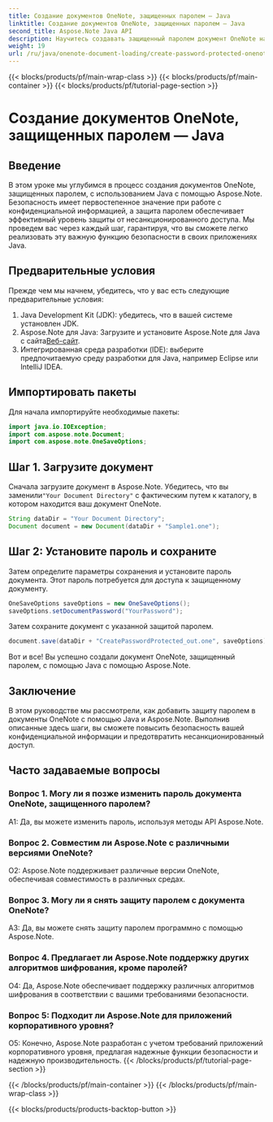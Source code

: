 ```yaml
---
title: Создание документов OneNote, защищенных паролем — Java
linktitle: Создание документов OneNote, защищенных паролем — Java
second_title: Aspose.Note Java API
description: Научитесь создавать защищенный паролем документ OneNote на Java с помощью Aspose.Note. Повысьте безопасность, следуя пошаговому руководству.
weight: 19
url: /ru/java/onenote-document-loading/create-password-protected-onenote/
---
```


{{< blocks/products/pf/main-wrap-class >}}
{{< blocks/products/pf/main-container >}}
{{< blocks/products/pf/tutorial-page-section >}}

# Создание документов OneNote, защищенных паролем — Java

## Введение

В этом уроке мы углубимся в процесс создания документов OneNote, защищенных паролем, с использованием Java с помощью Aspose.Note. Безопасность имеет первостепенное значение при работе с конфиденциальной информацией, а защита паролем обеспечивает эффективный уровень защиты от несанкционированного доступа. Мы проведем вас через каждый шаг, гарантируя, что вы сможете легко реализовать эту важную функцию безопасности в своих приложениях Java.

## Предварительные условия

Прежде чем мы начнем, убедитесь, что у вас есть следующие предварительные условия:

1. Java Development Kit (JDK): убедитесь, что в вашей системе установлен JDK.
2. Aspose.Note для Java: Загрузите и установите Aspose.Note для Java с сайта[Веб-сайт](https://releases.aspose.com/note/java/).
3. Интегрированная среда разработки (IDE): выберите предпочитаемую среду разработки для Java, например Eclipse или IntelliJ IDEA.

## Импортировать пакеты

Для начала импортируйте необходимые пакеты:

```java
import java.io.IOException;
import com.aspose.note.Document;
import com.aspose.note.OneSaveOptions;
```

## Шаг 1. Загрузите документ

 Сначала загрузите документ в Aspose.Note. Убедитесь, что вы заменили`"Your Document Directory"` с фактическим путем к каталогу, в котором находится ваш документ OneNote.

```java
String dataDir = "Your Document Directory";
Document document = new Document(dataDir + "Sample1.one");
```

## Шаг 2: Установите пароль и сохраните

Затем определите параметры сохранения и установите пароль документа. Этот пароль потребуется для доступа к защищенному документу.

```java
OneSaveOptions saveOptions = new OneSaveOptions();
saveOptions.setDocumentPassword("YourPassword");
```

Затем сохраните документ с указанной защитой паролем.

```java
document.save(dataDir + "CreatePasswordProtected_out.one", saveOptions);
```

Вот и все! Вы успешно создали документ OneNote, защищенный паролем, с помощью Java с помощью Aspose.Note.

## Заключение

В этом руководстве мы рассмотрели, как добавить защиту паролем в документы OneNote с помощью Java и Aspose.Note. Выполнив описанные здесь шаги, вы сможете повысить безопасность вашей конфиденциальной информации и предотвратить несанкционированный доступ.

## Часто задаваемые вопросы

### Вопрос 1. Могу ли я позже изменить пароль документа OneNote, защищенного паролем?

A1: Да, вы можете изменить пароль, используя методы API Aspose.Note.

### Вопрос 2. Совместим ли Aspose.Note с различными версиями OneNote?

О2: Aspose.Note поддерживает различные версии OneNote, обеспечивая совместимость в различных средах.

### Вопрос 3. Могу ли я снять защиту паролем с документа OneNote?

A3: Да, вы можете снять защиту паролем программно с помощью Aspose.Note.

### Вопрос 4. Предлагает ли Aspose.Note поддержку других алгоритмов шифрования, кроме паролей?

О4: Да, Aspose.Note обеспечивает поддержку различных алгоритмов шифрования в соответствии с вашими требованиями безопасности.

### Вопрос 5: Подходит ли Aspose.Note для приложений корпоративного уровня?

О5: Конечно, Aspose.Note разработан с учетом требований приложений корпоративного уровня, предлагая надежные функции безопасности и надежную производительность.
{{< /blocks/products/pf/tutorial-page-section >}}

{{< /blocks/products/pf/main-container >}}
{{< /blocks/products/pf/main-wrap-class >}}

{{< blocks/products/products-backtop-button >}}
